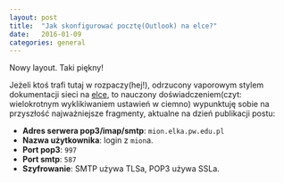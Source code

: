 ```yaml
---
layout: post
title:  "Jak skonfigurować pocztę(Outlook) na elce?"
date:   2016-01-09
categories: general
---
```


Nowy layout. Taki piękny!

Jeżeli ktoś trafi tutaj w rozpaczy(hej!), odrzucony vaporowym stylem dokumentacji sieci na [elce](http://elka.pw.edu.pl), to nauczony doświadczeniem(czyt: wielokrotnym wyklikiwaniem ustawień w ciemno) wypunktuję sobie na przyszłość najważniejsze fragmenty, aktualne na dzień publikacji postu:

 - **Adres serwera pop3/imap/smtp**: `mion.elka.pw.edu.pl`
 - **Nazwa użytkownika**: login z `mion`a.
 - **Port pop3**: `997`
 - **Port smtp**: `587`
 - **Szyfrowanie**: SMTP używa TLSa, POP3 używa SSLa.
